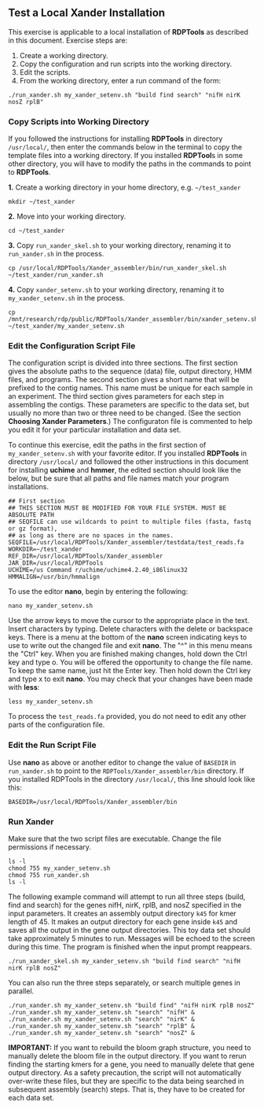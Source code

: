 ## Test a Local Xander Installation

This exercise is applicable to a local installation of **RDPTools** as described in this document. Exercise steps are:

1. Create a working directory.
2. Copy the configuration and run scripts into the working directory.
3. Edit the scripts.
4. From the working directory, enter a run command of the form:

```
./run_xander.sh my_xander_setenv.sh "build find search" "nifH nirK nosZ rplB"
```
### Copy Scripts into Working Directory

If you followed the instructions for installing **RDPTools** in directory `/usr/local/`, then enter the commands below in the terminal to copy the template files into a working directory. If you installed **RDPTool**s in some other directory, you will have to modify the paths in the commands to point to **RDPTools**.

**1.** Create a working directory in your home directory, e.g. `~/test_xander`

```
mkdir ~/test_xander
```

**2.** Move into your working directory.

```
cd ~/test_xander
```

**3.** Copy `run_xander_skel.sh` to your working directory, renaming it to `run_xander.sh` in the process.

```
cp /usr/local/RDPTools/Xander_assembler/bin/run_xander_skel.sh ~/test_xander/run_xander.sh
```

**4.** Copy `xander_setenv.sh` to your working directory, renaming it to `my_xander_setenv.sh` in the process.

```
cp /mnt/research/rdp/public/RDPTools/Xander_assembler/bin/xander_setenv.sh ~/test_xander/my_xander_setenv.sh
```

### Edit the Configuration Script File

The configuration script is divided into three sections. The first section gives the absolute paths to the sequence (data) file, output directory, HMM files, and programs. The second section gives a short name that will be prefixed to the contig names. This name must be unique for each sample in an experiment. The third section gives parameters for each step in assembling the contigs. These parameters are specific to the data set, but usually no more than two or three need to be changed. (See the section **Choosing Xander Parameters**.) The configuraton file is commented to help you edit it for your particular installation and data set.

To continue this exercise, edit the paths in the first section of `my_xander_setenv.sh` with your favorite editor. If you installed **RDPTools** in directory `/usr/local/` and followed the other instructions in this document for installing **uchime** and **hmmer**, the edited section should look like the below, but be sure that all paths and file names match your program installations.

```
## First section
## THIS SECTION MUST BE MODIFIED FOR YOUR FILE SYSTEM. MUST BE ABSOLUTE PATH
## SEQFILE can use wildcards to point to multiple files (fasta, fastq or gz format),
## as long as there are no spaces in the names.
SEQFILE=/usr/local/RDPTools/Xander_assembler/testdata/test_reads.fa
WORKDIR=~/test_xander
REF_DIR=/usr/local/RDPTools/Xander_assembler
JAR_DIR=/usr/local/RDPTools
UCHIME=/us Command r/uchime/uchime4.2.40_i86linux32
HMMALIGN=/usr/bin/hmmalign
```
To use the editor **nano**, begin by entering the following:

```
nano my_xander_setenv.sh
```
Use the arrow keys to move the cursor to the appropriate place in the text. Insert characters by typing. Delete characters with the delete or backspace keys. There is a menu at the bottom of the **nano** screen indicating keys to use to write out the changed file and exit **nano**. The "^" in this menu means the "Ctrl" key. When you are finished making changes, hold down the Ctrl key and type o. You will be offered the opportunity to change the file name. To keep the same name, just hit the Enter key. Then hold down the Ctrl key and type x to exit **nano**. You may check that your changes have been made with **less**:

```
less my_xander_setenv.sh
```

To process the `test_reads.fa` provided, you do not need to edit any other parts of the configuration file.

### Edit the Run Script File

Use **nano** as above or another editor to change the value of `BASEDIR` in `run_xander.sh` to point to the `RDPTools/Xander_assembler/bin` directory. If you installed RDPTools in the directory `/usr/local/`, this line should look like this:

```
BASEDIR=/usr/local/RDPTools/Xander_assembler/bin
```
### Run Xander

Make sure that the two script files are executable. Change the file permissions if necessary.

```
ls -l
chmod 755 my_xander_setenv.sh
chmod 755 run_xander.sh
ls -l
```
The following example command will attempt to run all three steps (build, find and search) for the genes nifH, nirK, rplB, and nosZ specified in the input parameters. It creates an assembly output directory `k45` for kmer length of 45. It makes an output directory for each gene inside `k45` and saves all the output in the gene output directories. This toy data set should take approximately 5 minutes to run. Messages will be echoed to the screen during this time. The program is finished when the input prompt reappears.

```
./run_xander_skel.sh my_xander_setenv.sh "build find search" "nifH nirK rplB nosZ"
```

You can also run the three steps separately, or search multiple genes in parallel.

```
./run_xander.sh my_xander_setenv.sh "build find" "nifH nirK rplB nosZ"
./run_xander.sh my_xander_setenv.sh "search" "nifH" &
./run_xander.sh my_xander_setenv.sh "search" "nirK" &
./run_xander.sh my_xander_setenv.sh "search" "rplB" &
./run_xander.sh my_xander_setenv.sh "search" "nosZ" &
```

**IMPORTANT:** If you want to rebuild the bloom graph structure, you need to manually delete the bloom file in the output directory. If you want to rerun  finding the starting kmers for a gene, you need to manually delete that gene output directory. As a safety precaution, the script will not automatically over-write these files, but they are specific to the data being searched in subsequent assembly (search) steps. That is, they have to be created for each data set.

